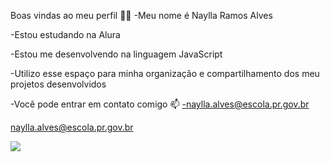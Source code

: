 Boas vindas ao meu perfil 💙💙
-Meu nome é Naylla Ramos Alves

-Estou estudando na Alura

-Estou me desenvolvendo na linguagem JavaScript

-Utilizo esse espaço para minha organização e compartilhamento dos meu projetos desenvolvidos

-Você pode entrar em contato comigo 📫
-naylla.alves@escola.pr.gov.br

naylla.alves@escola.pr.gov.br




  ![](https://media.tenor.com/Rv3x7_Mlj1kAAAAi/stich-beso.gif)
